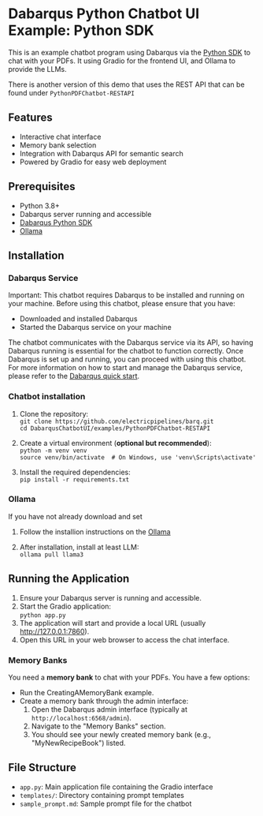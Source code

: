 # Dabarqus Python Chatbot UI Example: Python SDK

This is an example chatbot program using Dabarqus via the [Python SDK](https://pypi.org/project/dabarqus/) to chat with your PDFs. It using Gradio for the frontend UI, and Ollama to provide the LLMs.   

There is another version of this demo that uses the REST API that can be found under `PythonPDFChatbot-RESTAPI`

## Features

- Interactive chat interface
- Memory bank selection
- Integration with Dabarqus API for semantic search
- Powered by Gradio for easy web deployment

## Prerequisites

- Python 3.8+
- Dabarqus server running and accessible
- [Dabarqus Python SDK](https://pypi.org/project/dabarqus/)
- [Ollama](https://ollama.com/download)

## Installation

### Dabarqus Service
Important: This chatbot requires Dabarqus to be installed and running on your machine. Before using this chatbot, please ensure that you have:

- Downloaded and installed Dabarqus  
- Started the Dabarqus service on your machine  

The chatbot communicates with the Dabarqus service via its API, so having Dabarqus running is essential for the chatbot to function correctly.
Once Dabarqus is set up and running, you can proceed with using this chatbot. For more information on how to start and manage the Dabarqus service, please refer to the [Dabarqus quick start](https://github.com/electricpipelines/barq?tab=readme-ov-file#quick-start).

### Chatbot installation

1. Clone the repository:   
`git clone https://github.com/electricpipelines/barq.git`    
`cd DabarqusChatbotUI/examples/PythonPDFChatbot-RESTAPI`   

2. Create a virtual environment (**optional but recommended**):  
`python -m venv venv`  
`source venv/bin/activate  # On Windows, use 'venv\Scripts\activate'`  

3. Install the required dependencies:  
`pip install -r requirements.txt`

### Ollama
If you have not already download and set
1. Follow the installion instructions on the [Ollama](https://ollama.com/download)  

2. After installation, install at least LLM:  
`ollama pull llama3`

## Running the Application
1. Ensure your Dabarqus server is running and accessible.  
2. Start the Gradio application:  
`python app.py`   
3. The application will start and provide a local URL (usually http://127.0.0.1:7860).   
4. Open this URL in your web browser to access the chat interface.

### Memory Banks
You need a **memory bank** to chat with your PDFs. You have a few options:   
- Run the CreatingAMemoryBank example.   
- Create a memory bank through the admin interface:   
    1. Open the Dabarqus admin interface (typically at `http://localhost:6568/admin`).  
    2. Navigate to the "Memory Banks" section.   
    3. You should see your newly created memory bank (e.g., "MyNewRecipeBook") listed.  

## File Structure

- `app.py`: Main application file containing the Gradio interface
- `templates/`: Directory containing prompt templates
- `sample_prompt.md`: Sample prompt file for the chatbot